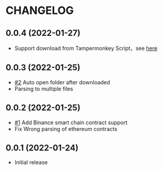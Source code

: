 # CHANGELOG

## 0.0.4 (2022-01-27)

- Support download from Tampermonkey Script，see [here](https://github.com/MetaplasiaTeam/contract-viewer-ext)

## 0.0.3 (2022-01-25)

- [#2](https://github.com/MetaplasiaTeam/vscode-contract-viewer/issues/2) Auto open folder after downloaded
- Parsing to multiple files

## 0.0.2 (2022-01-25)

- [#1](https://github.com/MetaplasiaTeam/vscode-contract-viewer/issues/1) Add Binance smart chain contract support
- Fix Wrong parsing of ethereum contracts

## 0.0.1 (2022-01-24)

- Initial release
